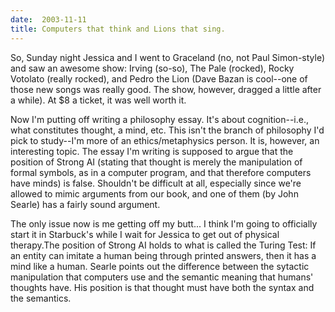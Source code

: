 ```yaml
---
date:  2003-11-11
title: Computers that think and Lions that sing.
---
```

So, Sunday night Jessica and I went to Graceland (no, not Paul Simon-style) and saw an awesome show: Irving (so-so), The Pale (rocked), Rocky Votolato (really rocked), and Pedro the Lion (Dave Bazan is cool--one of those new songs was really good.  The show, however, dragged a little after a while).  At $8 a ticket, it was well worth it.

Now I'm putting off writing a philosophy essay.  It's about cognition--i.e., what constitutes thought, a mind, etc.  This isn't the branch of philosophy I'd pick to study--I'm more of an ethics/metaphysics person.  It is, however, an interesting topic.  The essay I'm writing is supposed to argue that the position of Strong AI (stating that thought is merely the manipulation of formal symbols, as in a computer program, and that therefore computers have minds) is false.  Shouldn't be difficult at all, especially since we're allowed to mimic arguments from our book, and one of them (by John Searle) has a fairly sound argument.

The only issue now is me getting off my butt... I think I'm going to officially start it in Starbuck's while I wait for Jessica to get out of physical therapy.The position of Strong AI holds to what is called the Turing Test: If an entity can imitate a human being through printed answers, then it has a mind like a human.  Searle points out the difference between the sytactic manipulation that computers use and the semantic meaning that humans' thoughts have.  His position is that thought must have both the syntax and the semantics.
